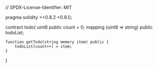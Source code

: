 // SPDX-License-Identifier: MIT

pragma solidity >=0.8.2 <0.9.0;

contract todo{
    uint8 public count = 0;
    mapping (uint8 => string) public todoList;

    function getTodo(string memory item) public {
        todoList[count++] = item;
    }
}